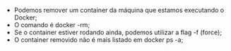 * Podemos remover um container da máquina que estamos executando o Docker;
* O comando é docker -rm;
* Se o container estiver rodando ainda, podemos utilizar a flag -f (force);
* O container removido não é mais listado em docker ps -a;